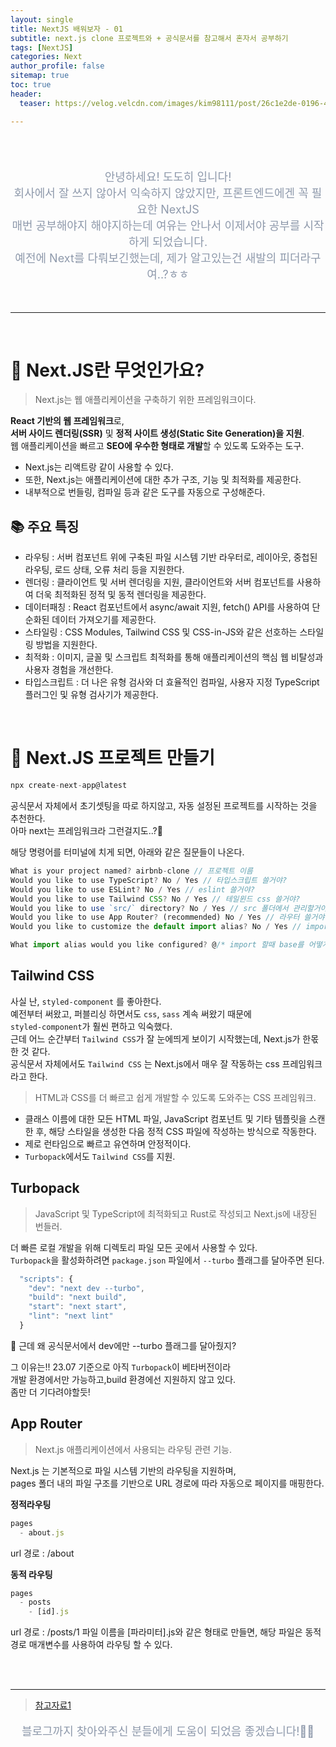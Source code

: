 ```yaml
---
layout: single
title: NextJS 배워보자 - 01
subtitle: next.js clone 프로젝트와 + 공식문서를 참고해서 혼자서 공부하기
tags: [NextJS]
categories: Next
author_profile: false
sitemap: true
toc: true
header:
  teaser: https://velog.velcdn.com/images/kim98111/post/26c1e2de-0196-4e2c-912f-e5e881679459/image.png

---
```


<br/>
<br/>

<p align="center"  style="color:#8E99AB; font-size :18px">안녕하세요! 도도히 입니다! <br/>회사에서 잘 쓰지 않아서 익숙하지 않았지만, 프론트엔드에겐 꼭 필요한 NextJS<br/>
매번 공부해야지 해야지하는데 여유는 안나서 이제서야 공부를 시작하게 되었습니다.<br/>
예전에 Next를 다뤄보긴했는데, 제가 알고있는건 새발의 피더라구여..?ㅎㅎ</p>

<br/>

---

<br/>

# 📌 Next.JS란 무엇인가요?

> Next.js는 웹 애플리케이션을 구축하기 위한 프레임워크이다.

**React 기반의 웹 프레임워크**로,<br/> **서버 사이드 렌더링(SSR)** 및 **정적 사이트 생성(Static Site Generation)을 지원**.<br/>
웹 애플리케이션을 빠르고 **SEO에 우수한 형태로 개발**할 수 있도록 도와주는 도구.

* Next.js는 리액트랑 같이 사용할 수 있다.<br/>
* 또한, Next.js는 애플리케이션에 대한 추가 구조, 기능 및 최적화를 제공한다.<br/>
* 내부적으로 번들링, 컴파일 등과 같은 도구를 자동으로 구성해준다.<br/>

## 📚 주요 특징

* 라우팅 : 서버 컴포넌트 위에 구축된 파일 시스템 기반 라우터로, 레이아웃, 중첩된 라우팅, 로드 상태, 오류 처리 등을 지원한다.
* 렌더링 : 클라이언트 및 서버 렌더링을 지원, 클라이언트와 서버 컴포넌트를 사용하여 더욱 최적화된 정적 및 동적 렌더링을 제공한다.
* 데이터패칭 : React 컴포넌트에서 async/await 지원, fetch() API를 사용하여 단순화된 데이터 가져오기를 제공한다.
* 스타일링 : CSS Modules, Tailwind CSS 및 CSS-in-JS와 같은 선호하는 스타일링 방법을 지원한다.
* 최적화 : 이미지, 글꼴 및 스크립트 최적화를 통해 애플리케이션의 핵심 웹 비탈성과 사용자 경험을 개선한다.
* 타입스크립트 : 더 나은 유형 검사와 더 효율적인 컴파일, 사용자 지정 TypeScript 플러그인 및 유형 검사기가 제공한다.
  
<br/>

# 📌 Next.JS 프로젝트 만들기

```javascript
npx create-next-app@latest
```
 
공식문서 자체에서 초기셋팅을 따로 하지않고, 자동 설정된 프로젝트를 시작하는 것을 추천한다.<br/>
아마 next는 프레임워크라 그런걸지도..?🤔<br/>

해당 명령어를 터미널에 치게 되면, 아래와 같은 질문들이 나온다.

```javascript
What is your project named? airbnb-clone // 프로젝트 이름
Would you like to use TypeScript? No / Yes // 타입스크립트 쓸거야?
Would you like to use ESLint? No / Yes // eslint 쓸거야?
Would you like to use Tailwind CSS? No / Yes // 테일윈드 css 쓸거야?
Would you like to use `src/` directory? No / Yes // src 폴더에서 관리할거야?
Would you like to use App Router? (recommended) No / Yes // 라우터 쓸거야? NO 를 추천해
Would you like to customize the default import alias? No / Yes // import 할때 alias 쓸거야?

What import alias would you like configured? @/* import 할때 base를 어떻게 표기할거야?
```

## Tailwind CSS

사실 난, `styled-component` 를 좋아한다.<br/>
예전부터 써왔고, 퍼블리싱 하면서도 `css`, `sass` 계속 써왔기 때문에<br/>
`styled-component`가 훨씬 편하고 익숙했다.<br/>
근데 어느 순간부터 `Tailwind CSS`가 잘 눈에띄게 보이기 시작했는데, Next.js가 한몫 한 것 같다.<br/>
공식문서 자체에서도 `Tailwind CSS` 는 Next.js에서 매우 잘 작동하는 css 프레임워크라고 한다.<br/>

>  HTML과 CSS를 더 빠르고 쉽게 개발할 수 있도록 도와주는 CSS 프레임워크.

* 클래스 이름에 대한 모든 HTML 파일, JavaScript 컴포넌트 및 기타 템플릿을 스캔한 후, 해당 스타일을 생성한 다음 정적 CSS 파일에 작성하는 방식으로 작동한다.
* 제로 런타임으로 빠르고 유연하며 안정적이다.
* `Turbopack`에서도 `Tailwind CSS`를 지원.

## Turbopack

> JavaScript 및 TypeScript에 최적화되고 Rust로 작성되고 Next.js에 내장된 번들러.

더 빠른 로컬 개발을 위해 디렉토리 파일 모든 곳에서 사용할 수 있다.<br/>
`Turbopack`을 활성화하려면 `package.json` 파일에서 `--turbo` 플래그를 달아주면 된다.<br/>

```javascript
  "scripts": {
    "dev": "next dev --turbo",
    "build": "next build",
    "start": "next start",
    "lint": "next lint"
  }
```

🤔 근데 왜 공식문서에서 dev에만 --turbo 플래그를 달아줬지?<br/>

그 이유는!! 23.07 기준으로 아직 `Turbopack`이 베타버전이라<br/>
개발 환경에서만 가능하고,build 환경에선 지원하지 않고 있다.<br/>
좀만 더 기다려야할듯!<br/>

## App Router

> Next.js 애플리케이션에서 사용되는 라우팅 관련 기능.

Next.js 는 기본적으로 파일 시스템 기반의 라우팅을 지원하며,<br/>
pages 폴더 내의 파일 구조를 기반으로 URL 경로에 따라 자동으로 페이지를 매핑한다.

**정적라우팅**
```javascript
pages
  - about.js
```

url 경로 : /about 

**동적 라우팅**
```javascript
pages
  - posts
    - [id].js
```

url 경로 : /posts/1 
파일 이름을 [파라미터].js와 같은 형태로 만들면, 해당 파일은 동적 경로 매개변수를 사용하여 라우팅 할 수 있다.


<br/>
<br/>

---

> [참고자료1](https://nextjs.org/docs/getting-started/installation)

<p align="center"  style="color:#8E99AB; font-size :18px">블로그까지 찾아와주신 분들에게 도움이 되었음 좋겠습니다!🙇‍♀️ </p>

<br/><br/>
